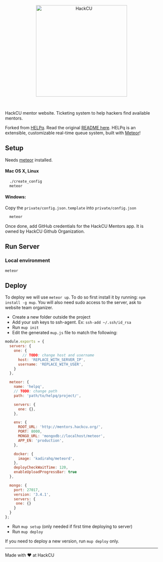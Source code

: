 <br>
<p align="center">
  <img alt="HackCU" src="https://github.com/hackcu/mentors/raw/master/public/assets/images/hackculogo.png" width="300"/>
</p>
<br>

HackCU mentor website. Ticketing system to help hackers find available mentors.

Forked from [HELPq](https://github.com/ehzhang/HELPq). Read the original [README here](README.md). HELPq  is an extensible, customizable real-time queue system, built with [Meteor](https://www.meteor.com/)!

## Setup

Needs [meteor](https://www.meteor.com/) installed.

#### Mac OS X, Linux

```sh
  ./create_config
  meteor
```

#### Windows:

Copy the `private/config.json.template` into `private/config.json`

```sh
  meteor
```

Once done, add GitHub credentials for the HackCU Mentors app. It is owned by HackCU Github Organization.


## Run Server

### Local environment

```
meteor
```

## Deploy

To deploy we will use `meteor up`. To do so first install it by running: `npm install -g mup`. You will also need sudo access to the server, ask to website team organizer.


- Create a new folder outside the project
- Add your ssh keys to ssh-agent. Ex: `ssh-add ~/.ssh/id_rsa`
- Run `mup init`
- Edit the generated `mup.js` file to match the following:

```js
module.exports = {
  servers: {
    one: {
        // TODO: change host and username
      host: 'REPLACE_WITH_SERVER_IP',
      username: 'REPLACE_WITH_USER',
    }
  },

  meteor: {
    name: 'helpq',
    // TODO: change path
    path: 'path/to/helpq/project/',

    servers: {
      one: {},
    },

    env: {
      ROOT_URL: 'http://mentors.hackcu.org/',
      PORT: 8000,
      MONGO_URL: 'mongodb://localhost/meteor',
      APP_EN: 'production',
    },

    docker: {
      image: 'kadirahq/meteord',
    },
    deployCheckWaitTime: 120,
    enableUploadProgressBar: true
  },

  mongo: {
    port: 27017,
    version: '3.4.1',
    servers: {
     one: {}
    }
  }
};
```


- Run `mup setup` (only needed if first time deploying to server)
- Run `mup deploy`

If you need to deploy a new version, run `mup deploy` only.

----------------

Made with :heart: at HackCU

